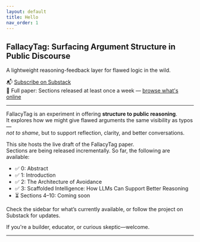 ```yaml
---
layout: default
title: Hello
nav_order: 1
---
```


## FallacyTag: Surfacing Argument Structure in Public Discourse

A lightweight reasoning-feedback layer for flawed logic in the wild.

📬 [Subscribe on Substack](https://coherentdrift.substack.com)  
📄 Full paper: Sections released at least once a week — [browse what's online](/fallacytag/)

---

FallacyTag is an experiment in offering **structure to public reasoning**.  
It explores how we might give flawed arguments the same visibility as typos—  
*not to shame*, but to support reflection, clarity, and better conversations.

This site hosts the live draft of the FallacyTag paper.  
Sections are being released incrementally. So far, the following are available:

- ✅ 0: Abstract  
- ✅ 1: Introduction  
- ✅ 2: The Architecture of Avoidance  
- ✅ 3: Scaffolded Intelligence: How LLMs Can Support Better Reasoning
- ⏳ Sections 4–10: Coming soon  

Check the sidebar for what’s currently available, or follow the project on Substack for updates.

If you're a builder, educator, or curious skeptic—welcome.

---
